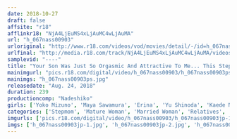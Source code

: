 ```yaml
---
date: 2018-10-27
draft: false
affsite: "r18"
afflinkr18: "NjA4LjEuMS4xLjAuMC4wLjAuMA"
url: "h_067nass00903"
urloriginal: "http://www.r18.com/videos/vod/movies/detail/-/id=h_067nass00903"
urlfinal: "http://media.r18.com/track/NjA4LjEuMS4xLjAuMC4wLjAuMA/videos/vod/movies/detail/-/id=h_067nass00903"
samplevid: "----"
title: "Your Son Was Just So Orgasmic And Attractive To Me... This Stepmom Was Having Up Close And Personal Sex, Over And Over, And She Came Over And Over Again Too"
mainimgurl: "pics.r18.com/digital/video/h_067nass00903/h_067nass00903ps.jpg"
mainimgs: "h_067nass00903ps.jpg"
releasedate: "Aug. 24, 2018"
duration: 239
productioncomp: "Nadeshiko"
girls: ['Yoko Mizuno', 'Maya Sawamura', 'Erina', 'Yu Shinoda', 'Kaede Niyama', 'Asahi Nishiyama']
categories: ['Stepmom', 'Mature Woman', 'Married Woman', 'Relatives', 'Drama', 'Over 4 Hours', 'Hi-Def']
imgurls: ['pics.r18.com/digital/video/h_067nass00903/h_067nass00903jp-1.jpg', 'pics.r18.com/digital/video/h_067nass00903/h_067nass00903jp-2.jpg', 'pics.r18.com/digital/video/h_067nass00903/h_067nass00903jp-3.jpg', 'pics.r18.com/digital/video/h_067nass00903/h_067nass00903jp-4.jpg', 'pics.r18.com/digital/video/h_067nass00903/h_067nass00903jp-5.jpg', 'pics.r18.com/digital/video/h_067nass00903/h_067nass00903jp-6.jpg', 'pics.r18.com/digital/video/h_067nass00903/h_067nass00903jp-7.jpg', 'pics.r18.com/digital/video/h_067nass00903/h_067nass00903jp-8.jpg', 'pics.r18.com/digital/video/h_067nass00903/h_067nass00903jp-9.jpg', 'pics.r18.com/digital/video/h_067nass00903/h_067nass00903jp-10.jpg', 'pics.r18.com/digital/video/h_067nass00903/h_067nass00903jp-11.jpg', 'pics.r18.com/digital/video/h_067nass00903/h_067nass00903jp-12.jpg', 'pics.r18.com/digital/video/h_067nass00903/h_067nass00903jp-13.jpg', 'pics.r18.com/digital/video/h_067nass00903/h_067nass00903jp-14.jpg', 'pics.r18.com/digital/video/h_067nass00903/h_067nass00903jp-15.jpg', 'pics.r18.com/digital/video/h_067nass00903/h_067nass00903jp-16.jpg', 'pics.r18.com/digital/video/h_067nass00903/h_067nass00903jp-17.jpg', 'pics.r18.com/digital/video/h_067nass00903/h_067nass00903jp-18.jpg', 'pics.r18.com/digital/video/h_067nass00903/h_067nass00903jp-19.jpg', 'pics.r18.com/digital/video/h_067nass00903/h_067nass00903jp-20.jpg']
imgs: ['h_067nass00903jp-1.jpg', 'h_067nass00903jp-2.jpg', 'h_067nass00903jp-3.jpg', 'h_067nass00903jp-4.jpg', 'h_067nass00903jp-5.jpg', 'h_067nass00903jp-6.jpg', 'h_067nass00903jp-7.jpg', 'h_067nass00903jp-8.jpg', 'h_067nass00903jp-9.jpg', 'h_067nass00903jp-10.jpg', 'h_067nass00903jp-11.jpg', 'h_067nass00903jp-12.jpg', 'h_067nass00903jp-13.jpg', 'h_067nass00903jp-14.jpg', 'h_067nass00903jp-15.jpg', 'h_067nass00903jp-16.jpg', 'h_067nass00903jp-17.jpg', 'h_067nass00903jp-18.jpg', 'h_067nass00903jp-19.jpg', 'h_067nass00903jp-20.jpg']
---
```

